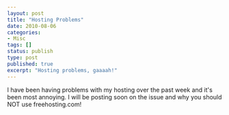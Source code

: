 ```yaml
---
layout: post
title: "Hosting Problems"
date: 2010-08-06
categories:
- Misc
tags: []
status: publish
type: post
published: true
excerpt: "Hosting problems, gaaaah!"
---
```


I have been having problems with my hosting over the past week and it's been most annoying. I will be posting soon on the issue and why you should NOT use freehosting.com!
